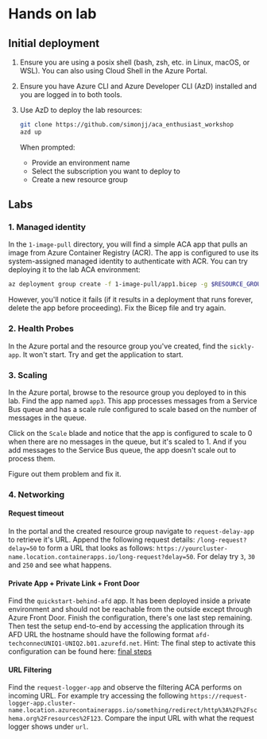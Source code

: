 # Hands on lab

## Initial deployment

1. Ensure you are using a posix shell (bash, zsh, etc. in Linux, macOS, or WSL). You can also using Cloud Shell in the Azure Portal.

1. Ensure you have Azure CLI and Azure Developer CLI (AzD) installed and you are logged in to both tools.

1. Use AzD to deploy the lab resources:

    ```bash
    git clone https://github.com/simonjj/aca_enthusiast_workshop
    azd up
    ```

    When prompted:
    - Provide an environment name
    - Select the subscription you want to deploy to
    - Create a new resource group

## Labs


### 1. Managed identity

In the `1-image-pull` directory, you will find a simple ACA app that pulls an image from Azure Container Registry (ACR). The app is configured to use its system-assigned managed identity to authenticate with ACR. You can try deploying it to the lab ACA environment:

```bash
az deployment group create -f 1-image-pull/app1.bicep -g $RESOURCE_GROUP_NAME
```

However, you'll notice it fails (if it results in a deployment that runs forever, delete the app before proceeding). Fix the Bicep file and try again.


### 2. Health Probes

In the Azure portal and the resource group you've created, find the `sickly-app`. It won't start. Try and get the application to start.


### 3. Scaling

In the Azure portal, browse to the resource group you deployed to in this lab. Find the app named `app3`. This app processes messages from a Service Bus queue and has a scale rule configured to scale based on the number of messages in the queue.

Click on the `Scale` blade and notice that the app is configured to scale to 0 when there are no messages in the queue, but it's scaled to 1. And if you add messages to the Service Bus queue, the app doesn't scale out to process them.

Figure out them problem and fix it.


### 4. Networking

#### Request timeout

In the portal and the created resource group navigate to `request-delay-app` to retrieve it's URL. Append the following request details: `/long-request?delay=50` to form a URL that looks as follows: `https://yourcluster-name.location.containerapps.io/long-request?delay=50`. For delay try `3`, `30` and `250` and see what happens.

#### Private App + Private Link + Front Door

Find the `quickstart-behind-afd` app. It has been deployed inside a private environment and should not be reachable from the outside except through Azure Front Door. Finish the configuration, there's one last step remaining. Then test the setup end-to-end by accessing the application through its AFD URL the hostname should have the following format `afd-techconnecUNIQ1-UNIQ2.b01.azurefd.net`. Hint: The final step to activate this configuration can be found here: [final steps](https://github.com/microsoft/azure-container-apps/tree/main/templates/bicep/privateEndpointFrontDoor#approving-the-connection)

#### URL Filtering

Find the `request-logger-app` and observe the filtering ACA performs on incoming URL. For example try accessing the following `https://request-logger-app.cluster-name.location.azurecontainerapps.io/something/redirect/http%3A%2F%2Fschema.org%2Fresources%2F123`. Compare the input URL with what the request logger shows under `url`.
